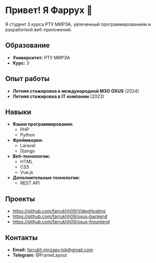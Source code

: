 # Привет! Я Фаррух 👋

Я студент 3 курса РТУ МИРЭА, увлеченный программированием и разработкой веб-приложений.

## Образование
- **Университет:** РТУ МИРЭА
- **Курс:** 3

## Опыт работы
- **Летняя стажировка в международной МЗО OXUS** (2024)
- **Летняя стажировка в IT компании** (2023)

## Навыки
- **Языки программирования:** 
  - PHP
  - Python
- **Фреймворки:**
  - Laravel
  - Django
- **Веб-технологии:**
  - HTML
  - CSS
  - Vue.js
- **Дополнительные технологии:**
  - REST API

## Проекты
- https://github.com/farrukhh09/VideoHosting
- https://github.com/farrukhh09/oxus-backend
- https://github.com/farrukhh09/oxus-frountend



## Контакты
- **Email:** farrukh.mirzaev.job@gmail.com
- **Telegram:** @FrameLayout

